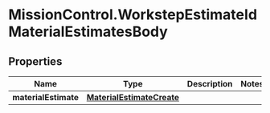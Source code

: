 # MissionControl.WorkstepEstimateIdMaterialEstimatesBody

## Properties
Name | Type | Description | Notes
------------ | ------------- | ------------- | -------------
**materialEstimate** | [**MaterialEstimateCreate**](MaterialEstimateCreate.md) |  | 
